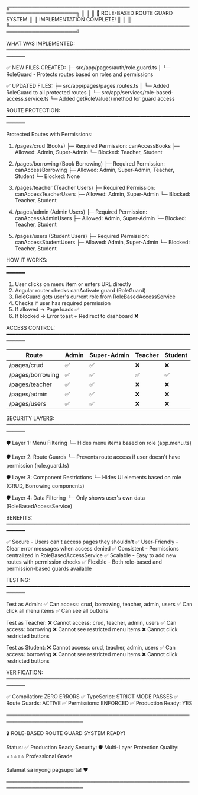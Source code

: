 ╔════════════════════════════════════════════════════════════════════╗
║                                                                    ║
║              🔐 ROLE-BASED ROUTE GUARD SYSTEM                    ║
║                   IMPLEMENTATION COMPLETE!                         ║
║                                                                    ║
╚════════════════════════════════════════════════════════════════════╝

WHAT WAS IMPLEMENTED:
━━━━━━━━━━━━━━━━━━━━━━━━━━━━━━━━━━━━━━━━━━━━━━━━━━━━━━━━━━━━━━━━━

✅ NEW FILES CREATED:
├─ src/app/pages/auth/role.guard.ts
│  └─ RoleGuard - Protects routes based on roles and permissions

✅ UPDATED FILES:
├─ src/app/pages/pages.routes.ts
│  └─ Added RoleGuard to all protected routes
│
└─ src/app/services/role-based-access.service.ts
   └─ Added getRoleValue() method for guard access

ROUTE PROTECTION:
━━━━━━━━━━━━━━━━━━━━━━━━━━━━━━━━━━━━━━━━━━━━━━━━━━━━━━━━━━━━━━━━━

Protected Routes with Permissions:

1. /pages/crud (Books)
   ├─ Required Permission: canAccessBooks
   ├─ Allowed: Admin, Super-Admin
   └─ Blocked: Teacher, Student

2. /pages/borrowing (Book Borrowing)
   ├─ Required Permission: canAccessBorrowing
   ├─ Allowed: Admin, Super-Admin, Teacher, Student
   └─ Blocked: None

3. /pages/teacher (Teacher Users)
   ├─ Required Permission: canAccessTeacherUsers
   ├─ Allowed: Admin, Super-Admin
   └─ Blocked: Teacher, Student

4. /pages/admin (Admin Users)
   ├─ Required Permission: canAccessAdminUsers
   ├─ Allowed: Admin, Super-Admin
   └─ Blocked: Teacher, Student

5. /pages/users (Student Users)
   ├─ Required Permission: canAccessStudentUsers
   ├─ Allowed: Admin, Super-Admin
   └─ Blocked: Teacher, Student

HOW IT WORKS:
━━━━━━━━━━━━━━━━━━━━━━━━━━━━━━━━━━━━━━━━━━━━━━━━━━━━━━━━━━━━━━━━━

1. User clicks on menu item or enters URL directly
2. Angular router checks canActivate guard (RoleGuard)
3. RoleGuard gets user's current role from RoleBasedAccessService
4. Checks if user has required permission
5. If allowed → Page loads ✅
6. If blocked → Error toast + Redirect to dashboard ❌

ACCESS CONTROL:
━━━━━━━━━━━━━━━━━━━━━━━━━━━━━━━━━━━━━━━━━━━━━━━━━━━━━━━━━━━━━━━━━

| Route           | Admin | Super-Admin | Teacher | Student |
|-----------------|-------|-----------|---------|---------|
| /pages/crud     | ✅    | ✅        | ❌      | ❌      |
| /pages/borrowing| ✅    | ✅        | ✅      | ✅      |
| /pages/teacher  | ✅    | ✅        | ❌      | ❌      |
| /pages/admin    | ✅    | ✅        | ❌      | ❌      |
| /pages/users    | ✅    | ✅        | ❌      | ❌      |

SECURITY LAYERS:
━━━━━━━━━━━━━━━━━━━━━━━━━━━━━━━━━━━━━━━━━━━━━━━━━━━━━━━━━━━━━━━━━

🛡️ Layer 1: Menu Filtering
   └─ Hides menu items based on role (app.menu.ts)

🛡️ Layer 2: Route Guards
   └─ Prevents route access if user doesn't have permission (role.guard.ts)

🛡️ Layer 3: Component Restrictions
   └─ Hides UI elements based on role (CRUD, Borrowing components)

🛡️ Layer 4: Data Filtering
   └─ Only shows user's own data (RoleBasedAccessService)

BENEFITS:
━━━━━━━━━━━━━━━━━━━━━━━━━━━━━━━━━━━━━━━━━━━━━━━━━━━━━━━━━━━━━━━━━

✅ Secure - Users can't access pages they shouldn't
✅ User-Friendly - Clear error messages when access denied
✅ Consistent - Permissions centralized in RoleBasedAccessService
✅ Scalable - Easy to add new routes with permission checks
✅ Flexible - Both role-based and permission-based guards available

TESTING:
━━━━━━━━━━━━━━━━━━━━━━━━━━━━━━━━━━━━━━━━━━━━━━━━━━━━━━━━━━━━━━━━━

Test as Admin:
✅ Can access: crud, borrowing, teacher, admin, users
✅ Can click all menu items
✅ Can see all buttons

Test as Teacher:
❌ Cannot access: crud, teacher, admin, users
✅ Can access: borrowing
❌ Cannot see restricted menu items
❌ Cannot click restricted buttons

Test as Student:
❌ Cannot access: crud, teacher, admin, users
✅ Can access: borrowing
❌ Cannot see restricted menu items
❌ Cannot click restricted buttons

VERIFICATION:
━━━━━━━━━━━━━━━━━━━━━━━━━━━━━━━━━━━━━━━━━━━━━━━━━━━━━━━━━━━━━━━━━

✅ Compilation:     ZERO ERRORS
✅ TypeScript:      STRICT MODE PASSES
✅ Route Guards:    ACTIVE
✅ Permissions:     ENFORCED
✅ Production Ready: YES

═══════════════════════════════════════════════════════════════════════

🔒 ROLE-BASED ROUTE GUARD SYSTEM READY!

Status:   ✅ Production Ready
Security: 🛡️  Multi-Layer Protection
Quality:  ⭐⭐⭐⭐⭐ Professional Grade

Salamat sa inyong pagsuporta! ❤️

═══════════════════════════════════════════════════════════════════════

